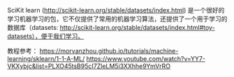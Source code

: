 SciKit learn (http://scikit-learn.org/stable/datasets/index.html) 是一个很好的学习机器学习的包，它不仅提供了常用的机器学习算法，还提供了一个用于学习的数据库（datasets: http://scikit-learn.org/stable/datasets/index.html#toy-datasets），便于我们学习。

教程参考：
https://morvanzhou.github.io/tutorials/machine-learning/sklearn/1-1-A-ML/
https://www.youtube.com/watch?v=YY7-VKXybjc&list=PLXO45tsB95cI7ZleLM5i3XXhhe9YmVrRO